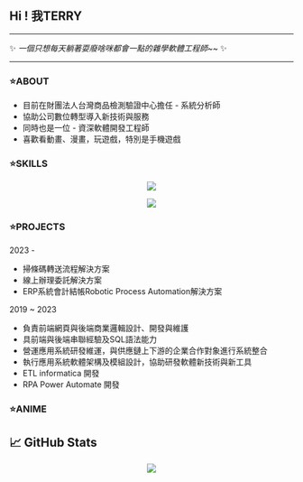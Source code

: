 ## Hi ! 我TERRY

---

✨ *一個只想每天躺著耍廢啥咪都會一點的雜學軟體工程師~~* ✨

---

### ⭐ABOUT

* 目前在財團法人台灣商品檢測驗證中心擔任 - 系統分析師
* 協助公司數位轉型導入新技術與服務
* 同時也是一位 - 資深軟體開發工程師
* 喜歡看動畫、漫畫，玩遊戲，特別是手機遊戲

### ⭐SKILLS

<p align="center">
  <a href="https://skillicons.dev">
    <img src="https://skillicons.dev/icons?i=js,html,css,tailwind,bootstrap,vue,vite,figma,git,github" />
  </a>
</p>

<p align="center">
  <a href="https://skillicons.dev">
    <img src="https://skillicons.dev/icons?i=php,py,r,dotnet,laravel,vscode,visualstudio,eclipse" />
  </a>
</p>

### ⭐PROJECTS
2023 - 
* 掃條碼轉送流程解決方案
* 線上辦理委託解決方案
* ERP系統會計結帳Robotic Process Automation解決方案
  
2019 ~ 2023
* 負責前端網頁與後端商業邏輯設計、開發與維護
* 具前端與後端串聯經驗及SQL語法能力
* 營運應用系統研發維運，與供應鏈上下游的企業合作對象進行系統整合
* 執行應用系統軟體架構及模組設計，協助研發軟體新技術與新工具
* ETL informatica 開發
* RPA Power Automate 開發
 
### ⭐ANIME

## &#x1f4c8; GitHub Stats

<p align="center">
  <a href="https://github.com/terry455217/terry455217">
    <img align="center" src="https://github-readme-stats.vercel.app/api/top-langs/?username=terry455217&hide=java,html,tex&title_color=ffffff&text_color=c9cacc&icon_color=2bbc8a&bg_color=1d1f21&langs_count=3" />
  </a>
</p>

